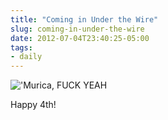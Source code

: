 ```yaml
---
title: "Coming in Under the Wire"
slug: coming-in-under-the-wire
date: 2012-07-04T23:40:25-05:00
tags:
- daily
---
```

![](http://images.dxprog.com/blog/murica.jpg "'Murica, FUCK YEAH")

Happy 4th!
